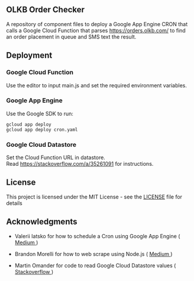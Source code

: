 ## OLKB Order Checker

A repository of component files to deploy a Google App Engine CRON that calls a Google Cloud Function that parses https://orders.olkb.com/ to find an order placement in queue and SMS text the result.

## Deployment

### Google Cloud Function

Use the editor to input main.js and set the required environment variables.

### Google App Engine

Use the Google SDK to run:

```
gcloud app deploy
gcloud app deploy cron.yaml
```

### Google Cloud Datastore

Set the Cloud Function URL in datastore.  
Read https://stackoverflow.com/a/35261091 for instructions.

## License

This project is licensed under the MIT License - see the [LICENSE](LICENSE) file for details

## Acknowledgments

- Valerii Iatsko for how to schedule a Cron using Google App Engine ([ Medium ](https://medium.com/google-cloud/google-cloud-functions-scheduling-cron-5657c2ae5212))

- Brandon Morelli for how to web scrape using Node.js ( [ Medium ](https://codeburst.io/an-introduction-to-web-scraping-with-node-js-1045b55c63f7))

- Martin Omander for code to read Google Cloud Datastore values ( [ Stackoverflow ](https://stackoverflow.com/a/35261091))
